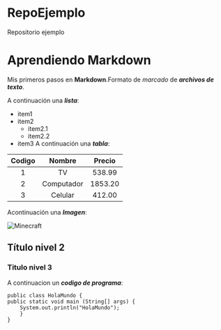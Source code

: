 # RepoEjemplo
Repositorio ejemplo

 # Aprendiendo Markdown
Mis primeros pasos en **Markdown**.Formato de *marcado* de ***archivos de texto***.

A continuación una ___lista___:

* item1
* item2
    * item2.1
    * item2.2
* item3
A continuación una ___tabla___:

| Codigo | Nombre | Precio |
| :-: | :-: | :-: |
| 1 | TV | 538.99 |
| 2 | Computador | 1853.20 |
| 3 | Celular | 412.00 |

Acontinuación una  ___Imagen___:


![Minecraft](https://i.pinimg.com/originals/1b/11/07/1b11071c96b29425ee238c74bc3fdef7.jpg)


## Título nivel 2
### Titulo nivel 3


A continuacion un ***codigo de programa***:

    public class HolaMundo {
	public static void main (String[] args) {
		System.out.println("HolaMundo");
    	}
    }